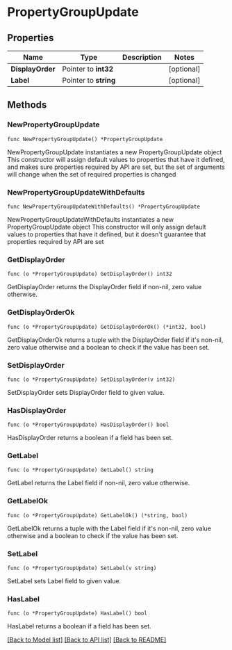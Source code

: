 # PropertyGroupUpdate

## Properties

Name | Type | Description | Notes
------------ | ------------- | ------------- | -------------
**DisplayOrder** | Pointer to **int32** |  | [optional] 
**Label** | Pointer to **string** |  | [optional] 

## Methods

### NewPropertyGroupUpdate

`func NewPropertyGroupUpdate() *PropertyGroupUpdate`

NewPropertyGroupUpdate instantiates a new PropertyGroupUpdate object
This constructor will assign default values to properties that have it defined,
and makes sure properties required by API are set, but the set of arguments
will change when the set of required properties is changed

### NewPropertyGroupUpdateWithDefaults

`func NewPropertyGroupUpdateWithDefaults() *PropertyGroupUpdate`

NewPropertyGroupUpdateWithDefaults instantiates a new PropertyGroupUpdate object
This constructor will only assign default values to properties that have it defined,
but it doesn't guarantee that properties required by API are set

### GetDisplayOrder

`func (o *PropertyGroupUpdate) GetDisplayOrder() int32`

GetDisplayOrder returns the DisplayOrder field if non-nil, zero value otherwise.

### GetDisplayOrderOk

`func (o *PropertyGroupUpdate) GetDisplayOrderOk() (*int32, bool)`

GetDisplayOrderOk returns a tuple with the DisplayOrder field if it's non-nil, zero value otherwise
and a boolean to check if the value has been set.

### SetDisplayOrder

`func (o *PropertyGroupUpdate) SetDisplayOrder(v int32)`

SetDisplayOrder sets DisplayOrder field to given value.

### HasDisplayOrder

`func (o *PropertyGroupUpdate) HasDisplayOrder() bool`

HasDisplayOrder returns a boolean if a field has been set.

### GetLabel

`func (o *PropertyGroupUpdate) GetLabel() string`

GetLabel returns the Label field if non-nil, zero value otherwise.

### GetLabelOk

`func (o *PropertyGroupUpdate) GetLabelOk() (*string, bool)`

GetLabelOk returns a tuple with the Label field if it's non-nil, zero value otherwise
and a boolean to check if the value has been set.

### SetLabel

`func (o *PropertyGroupUpdate) SetLabel(v string)`

SetLabel sets Label field to given value.

### HasLabel

`func (o *PropertyGroupUpdate) HasLabel() bool`

HasLabel returns a boolean if a field has been set.


[[Back to Model list]](../README.md#documentation-for-models) [[Back to API list]](../README.md#documentation-for-api-endpoints) [[Back to README]](../README.md)


